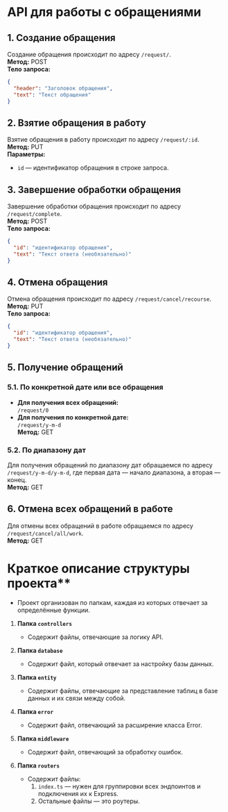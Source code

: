 # API для работы с обращениями
## 1. Создание обращения
Создание обращения происходит по адресу `/request/`.  
**Метод:** POST  
**Тело запроса:**
```json
{
  "header": "Заголовок обращения",
  "text": "Текст обращения"
}
```

## 2. Взятие обращения в работу
Взятие обращения в работу происходит по адресу `/request/:id`.  
**Метод:** PUT  
**Параметры:**  
- `id` — идентификатор обращения в строке запроса.

## 3. Завершение обработки обращения
Завершение обработки обращения происходит по адресу `/request/complete`.  
**Метод:** POST  
**Тело запроса:**
```json
{
  "id": "идентификатор обращения",
  "text": "Текст ответа (необязательно)"
}
```

## 4. Отмена обращения
Отмена обращения происходит по адресу `/request/cancel/recourse`.  
**Метод:** PUT  
**Тело запроса:**
```json
{
  "id": "идентификатор обращения",
  "text": "Текст ответа (необязательно)"
}
```

## 5. Получение обращений
### 5.1. По конкретной дате или все обращения
- **Для получения всех обращений:**  
  `/request/0`  
- **Для получения по конкретной дате:**  
  `/request/y-m-d`  
**Метод:** GET

### 5.2. По диапазону дат
Для получения обращений по диапазону дат обращаемся по адресу `/request/y-m-d/y-m-d`, где первая дата — начало диапазона, а вторая — конец.  
**Метод:** GET

## 6. Отмена всех обращений в работе
Для отмены всех обращений в работе обращаемся по адресу `/request/cancel/all/work`.  
**Метод:** GET

# Краткое описание структуры проекта**
   - Проект организован по папкам, каждая из которых отвечает за определённые функции.

1. **Папка `controllers`**
   - Содержит файлы, отвечающие за логику API.

2. **Папка `database`**
   - Содержит файл, который отвечает за настройку базы данных.

3. **Папка `entity`**
   - Содержит файлы, отвечающие за представление таблиц в базе данных и их связи между собой.

4. **Папка `error`**
   - Содержит файл, отвечающий за расширение класса Error.

5. **Папка `middleware`**
   - Содержит файл, отвечающий за обработку ошибок.

6. **Папка `routers`**
   - Содержит файлы:
     1. `index.ts` — нужен для группировки всех эндпоинтов и подключения их к Express.
     2. Остальные файлы — это роутеры.